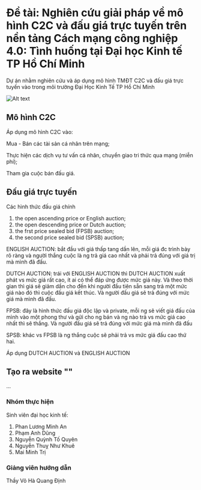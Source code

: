 # Đề tài: Nghiên cứu giải pháp về mô hình C2C và đấu giá trực tuyến trên nền tảng Cách mạng công nghiệp 4.0: Tình huống tại Đại học Kinh tế TP Hồ Chí Minh

Dự án nhằm nghiên cứu và áp dụng mô hình TMĐT C2C và đấu giá trực tuyến vào trong môi trường Đại Học Kinh Tế TP Hồ Chí Minh

![Alt text](1.jpg)

## Mô hình C2C
Áp dụng mô hình C2C vào: 

Mua - Bán các tài sản cá nhân trên mạng;

Thực hiện các dịch vụ tư vấn cá nhân, chuyển giao tri thức qua mạng (miễn phí);

Tham gia cuộc bán đấu giá.

## Đấu giá trực tuyến
Các hình thức đấu giá chính
1. the open ascending price or English auction;
2. the open descending price or Dutch auction;
3. the frst price sealed bid (FPSB) auction;
4. the second price sealed bid (SPSB) auction;
 
ENGLISH AUCTION: bắt đầu với giá thấp tang dần lên, mỗi giá đc trình bày rõ ràng và người thắng cuộc là ng trả giá cao nhất và phải trả đúng với giá trị mà mình đã đấu.

DUTCH AUCTION: trái với ENGLISH AUCTION thì DUTCH AUCTION xuất phát vs mức giá rất cao, ít ai có thể đáp ứng được mức giá này. Và theo thời gian thì giá sẽ giảm dần cho đến khi người đầu tiên sẵn sang trả một mức giá nào đó thì cuộc đấu giá kết thúc. Và người đấu giá sẽ trả đúng với mức giá mà mình đã đấu.

FPSB: đây là hình thức đấu giá độc lập và private, mỗi ng sẽ viết giá đấu của mình vào một phong thư và gửi cho ng bán và ng nào trả vs mức giá cao nhất thì sẽ thắng. Và người đấu giá sẽ trả đúng với mức giá mà mình đã đấu

SPSB: khác vs FPSB là ng thắng cuộc sẽ phải trả vs mức giá đấu cao thứ hai.

 Áp dụng DUTCH AUCTION và ENGLISH AUCTION
## Tạo ra website ""
...

### Nhóm thực hiện
Sinh viên đại học kinh tế:
1. Phan Lương Minh An
2. Phạm Anh Dũng
3. Nguyễn Quỳnh Tố Quyên
4. Nguyễn Thuỵ Như Khuê
5. Mai Minh Trị

### Giảng viên hướng dẫn
Thầy Võ Hà Quang Định